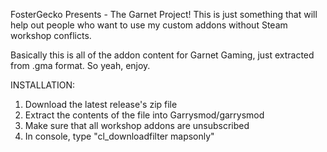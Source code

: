FosterGecko Presents - The Garnet Project! This is just something that will help out people who want to use my custom addons without Steam workshop conflicts.

Basically this is all of the addon content for Garnet Gaming, just extracted from .gma format.
So yeah, enjoy.

INSTALLATION:

1. Download the latest release's zip file
2. Extract the contents of the file into Garrysmod/garrysmod
3. Make sure that all workshop addons are unsubscribed
4. In console, type "cl_downloadfilter mapsonly"
